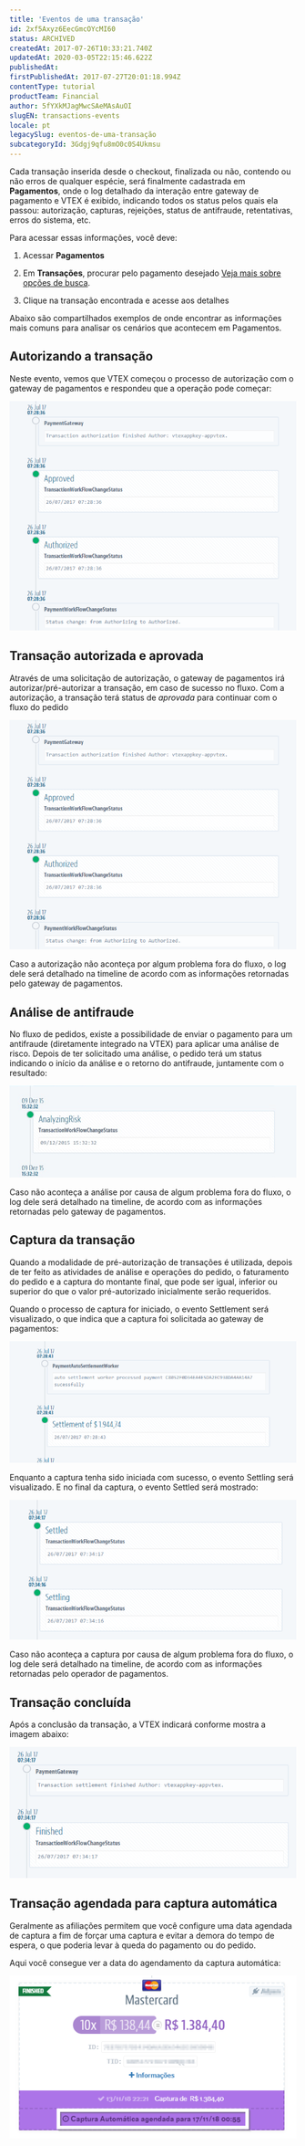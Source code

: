 ```yaml
---
title: 'Eventos de uma transação'
id: 2xf5Axyz6EecGmcOYcMI60
status: ARCHIVED
createdAt: 2017-07-26T10:33:21.740Z
updatedAt: 2020-03-05T22:15:46.622Z
publishedAt: 
firstPublishedAt: 2017-07-27T20:01:18.994Z
contentType: tutorial
productTeam: Financial
author: 5fYXkMJagMwcSAeMAsAuOI
slugEN: transactions-events
locale: pt
legacySlug: eventos-de-uma-transação
subcategoryId: 3Gdgj9qfu8mO0c0S4Ukmsu
---
```


Cada transação inserida desde o checkout, finalizada ou não, contendo ou não erros de qualquer espécie, será finalmente cadastrada em **Pagamentos**, onde o log detalhado da interação entre gateway de pagamento e VTEX é exibido, indicando todos os status pelos quais ela passou: autorização, capturas, rejeições, status de antifraude, retentativas, erros do sistema, etc.

Para acessar essas informações, você deve:

1. Acessar **Pagamentos**

2. Em **Transações**, procurar pelo pagamento desejado
 [Veja mais sobre opções de busca](https://help.vtex.com/pt/tutorial/transacoes-como-buscar").
 
3. Clique na transação encontrada e acesse aos detalhes

Abaixo são compartilhados exemplos de onde encontrar as informações mais comuns para analisar os cenários que acontecem em Pagamentos.

## Autorizando a transação

Neste evento, vemos que VTEX começou o processo de autorização com o gateway de pagamentos e respondeu que a operação pode começar:

![transação-autorizando](https://raw.githubusercontent.com/vtexdocs/help-center-content/refs/heads/main/docs/pt/tutorials/Payments/Transactions/eventos-de-uma-transa%C3%A7%C3%A3o_1.png)


## Transação autorizada e aprovada

Através de uma solicitação de autorização, o gateway de pagamentos irá autorizar/pré-autorizar a transação, em caso de sucesso no fluxo. Com a autorização, a transação terá status de _aprovada_ para continuar com o fluxo do pedido

![transação-autorizada-aprovada](https://raw.githubusercontent.com/vtexdocs/help-center-content/refs/heads/main/docs/pt/tutorials/Payments/Transactions/eventos-de-uma-transa%C3%A7%C3%A3o_2.png)

Caso a autorização não aconteça por algum problema fora do fluxo, o log dele será detalhado na timeline de acordo com as informações retornadas pelo gateway de pagamentos.

## Análise de antifraude

No fluxo de pedidos, existe a possibilidade de enviar o pagamento para um antifraude (diretamente integrado na VTEX) para aplicar uma análise de risco. Depois de ter solicitado uma análise, o pedido terá um status indicando o início da análise e o retorno do antifraude, juntamente com o resultado:

![transação -antifraude](https://raw.githubusercontent.com/vtexdocs/help-center-content/refs/heads/main/docs/pt/tutorials/Payments/Transactions/eventos-de-uma-transa%C3%A7%C3%A3o_3.png)

Caso não aconteça a análise por causa de algum problema fora do fluxo, o log dele será detalhado na timeline, de acordo com as informações retornadas pelo gateway de pagamentos.

## Captura da transação

Quando a modalidade de pré-autorização de transações é utilizada, depois de ter feito as atividades de análise e operações do pedido, o faturamento do pedido e a captura do montante final, que pode ser igual, inferior ou superior do que o valor pré-autorizado inicialmente serão requeridos.

Quando o processo de captura for iniciado, o evento Settlement será visualizado, o que indica que a captura foi solicitada ao gateway de pagamentos:

![transação-captura-solicitação](https://raw.githubusercontent.com/vtexdocs/help-center-content/refs/heads/main/docs/pt/tutorials/Payments/Transactions/eventos-de-uma-transa%C3%A7%C3%A3o_4.png)

Enquanto a captura tenha sido iniciada com sucesso, o evento Settling será visualizado. E no final da captura, o evento Settled será mostrado:

![transação-captura-iniciada-capturada](https://raw.githubusercontent.com/vtexdocs/help-center-content/refs/heads/main/docs/pt/tutorials/Payments/Transactions/eventos-de-uma-transa%C3%A7%C3%A3o_5.png)

Caso não aconteça a captura por causa de algum problema fora do fluxo, o log dele será detalhado na timeline, de acordo com as informações retornadas pelo operador de pagamentos.

## Transação concluída

Após a conclusão da transação, a VTEX indicará conforme mostra a imagem abaixo:

![transação-concluida](https://raw.githubusercontent.com/vtexdocs/help-center-content/refs/heads/main/docs/pt/tutorials/Payments/Transactions/eventos-de-uma-transa%C3%A7%C3%A3o_6.png)

## Transação agendada para captura automática

Geralmente as afiliações permitem que você configure uma data agendada de captura a fim de forçar uma captura e evitar a demora do tempo de espera, o que poderia levar à queda do pagamento ou do pedido.

Aqui você consegue ver a data do agendamento da captura automática:

![captura-auto-agendada pt](https://raw.githubusercontent.com/vtexdocs/help-center-content/refs/heads/main/docs/pt/tutorials/Payments/Transactions/eventos-de-uma-transa%C3%A7%C3%A3o_7.png)

